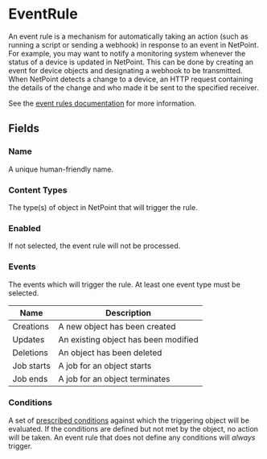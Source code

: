 # EventRule

An event rule is a mechanism for automatically taking an action (such as running a script or sending a webhook) in response to an event in NetPoint. For example, you may want to notify a monitoring system whenever the status of a device is updated in NetPoint. This can be done by creating an event for device objects and designating a webhook to be transmitted. When NetPoint detects a change to a device, an HTTP request containing the details of the change and who made it be sent to the specified receiver.

See the [event rules documentation](../../features/event-rules.md)  for more information.

## Fields

### Name

A unique human-friendly name.

### Content Types

The type(s) of object in NetPoint that will trigger the rule.

### Enabled

If not selected, the event rule will not be processed.

### Events

The events which will trigger the rule. At least one event type must be selected.

| Name       | Description                          |
|------------|--------------------------------------|
| Creations  | A new object has been created        |
| Updates    | An existing object has been modified |
| Deletions  | An object has been deleted           |
| Job starts | A job for an object starts           |
| Job ends   | A job for an object terminates       |

### Conditions

A set of [prescribed conditions](../../reference/conditions.md) against which the triggering object will be evaluated. If the conditions are defined but not met by the object, no action will be taken. An event rule that does not define any conditions will _always_ trigger.
